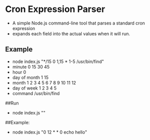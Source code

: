 # Cron Expression Parser

- A simple Node.js command-line tool that parses a standard cron expression
- expands each field into the actual values when it will run.

## Example
- node index.js "*/15 0 1,15 * 1-5 /usr/bin/find"
- minute        0 15 30 45
- hour          0
- day of month  1 15
- month         1 2 3 4 5 6 7 8 9 10 11 12
- day of week   1 2 3 4 5
- command       /usr/bin/find

##Run
- node index.js "<your-cron-string>"

##Example:
- node index.js "0 12 * * 0 echo hello"
